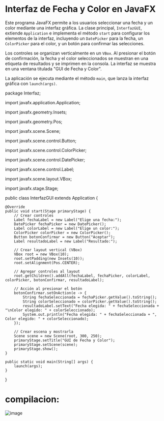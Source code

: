# Interfaz de Fecha y Color en JavaFX

Este programa JavaFX permite a los usuarios seleccionar una fecha y un color mediante una interfaz gráfica. La clase principal, `InterfazGUI`, extiende `Application` e implementa el método `start` para configurar los elementos de la interfaz, incluyendo un `DatePicker` para la fecha, un `ColorPicker` para el color, y un botón para confirmar las selecciones.

Los controles se organizan verticalmente en un `VBox`. Al presionar el botón de confirmación, la fecha y el color seleccionados se muestran en una etiqueta de resultados y se imprimen en la consola. La interfaz se muestra en una ventana titulada "GUI de Fecha y Color".

La aplicación se ejecuta mediante el método `main`, que lanza la interfaz gráfica con `launch(args)`.

package Interfaz;

import javafx.application.Application;

import javafx.geometry.Insets;

import javafx.geometry.Pos;

import javafx.scene.Scene;

import javafx.scene.control.Button;

import javafx.scene.control.ColorPicker;

import javafx.scene.control.DatePicker;

import javafx.scene.control.Label;

import javafx.scene.layout.VBox;

import javafx.stage.Stage;

public class InterfazGUI extends Application {

    @Override
    public void start(Stage primaryStage) {
        // Crear controles
        Label fechaLabel = new Label("Elige una fecha:");
        DatePicker fechaPicker = new DatePicker();
        Label colorLabel = new Label("Elige un color:");
        ColorPicker colorPicker = new ColorPicker();
        Button botonConfirmar = new Button("Aceptar");
        Label resultadoLabel = new Label("Resultado:");

        // Crear layout vertical (VBox)
        VBox root = new VBox(10);
        root.setPadding(new Insets(10));
        root.setAlignment(Pos.CENTER);

        // Agregar controles al layout
        root.getChildren().addAll(fechaLabel, fechaPicker, colorLabel, colorPicker, botonConfirmar, resultadoLabel);

        // Acción al presionar el botón
        botonConfirmar.setOnAction(e -> {
            String fechaSeleccionada = fechaPicker.getValue().toString();
            String colorSeleccionado = colorPicker.getValue().toString();
            resultadoLabel.setText("Fecha elegida: " + fechaSeleccionada + "\nColor elegido: " + colorSeleccionado);
            System.out.println("Fecha elegida: " + fechaSeleccionada + ", Color elegido: " + colorSeleccionado);
        });

        // Crear escena y mostrarla
        Scene scene = new Scene(root, 300, 250);
        primaryStage.setTitle("GUI de Fecha y Color");
        primaryStage.setScene(scene);
        primaryStage.show();
    }

    public static void main(String[] args) {
        launch(args); 
    }
}
# compilacion: 

![image](https://github.com/leandro0521/Tarea-Controles/assets/168586082/76a8ddaf-e441-47a1-b258-922394e7556c)
